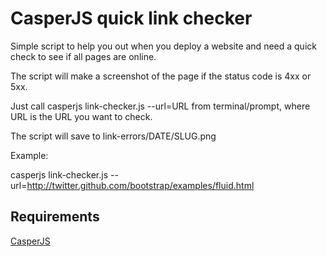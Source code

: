 CasperJS quick link checker
===========================

Simple script to help you out when you deploy a website and need a quick check to see if all pages are online.

The script will make a screenshot of the page if the status code is 4xx or 5xx.

Just call casperjs link-checker.js --url=URL from terminal/prompt,
where URL is the URL you want to check.

The script will save to link-errors/DATE/SLUG.png

Example:

casperjs link-checker.js --url=http://twitter.github.com/bootstrap/examples/fluid.html

Requirements
------------

[CasperJS](http://casperjs.org/)
